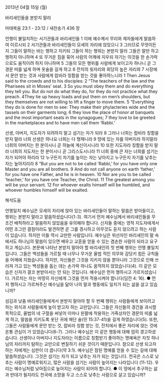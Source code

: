2013년 04월 15일 (월)

바리새인들을 본받지 말라



마태복음 23:1 - 23:12 / 새찬송가 436 장


언행이 불일치하는 서기관들과 바리새인들
1 이에 예수께서 무리와 제자들에게 말씀하여 이르시되 2 서기관들과 바리새인들이 모세의 자리에 앉았으니 3 그러므로 무엇이든지 그들이 말하는 바는 행하고 지키되 그들이 하는 행위는 본받지 말라 그들은 말만 하고 행하지 아니하며 4 또 무거운 짐을 묶어 사람의 어깨에 지우되 자기는 이것을 한 손가락으로도 움직이려 하지 아니하며 5 그들의 모든 행위를 사람에게 보이고자 하나니 곧 그 경문 띠를 넓게 하며 옷술을 길게 하고 6 잔치의 윗자리와 회당의 높은 자리와 7 시장에서 문안 받는 것과 사람에게 랍비라 칭함을 받는 것을 좋아하느니라
1 Then Jesus said to the crowds and to his disciples: 2 “The teachers of the law and the Pharisees sit in Moses’ seat. 3 So you must obey them and do everything they tell you. But do not do what they do, for they do not practice what they preach. 4They tie up heavy loads and put them on men’s shoulders, but they themselves are not willing to lift a finger to move them. 5 “Everything they do is done for men to see: They make their phylacteries wide and the tassels on their garments long; 6 they love the place of honor at banquets and the most important seats in the synagogues; 7 they love to be greeted in the marketplaces and to have men call them ‘Rabbi.’

선생, 아버지, 지도자가 되려하지 말고 섬기는 자가 되라
8 그러나 너희는 랍비라 칭함을 받지 말라 너희 선생은 하나요 너희는 다 형제니라 9 땅에 있는 자를 아버지라 하지말라 너희의 아버지는 한 분이시니 곧 하늘에 계신이시니라 10 또한 지도자라 칭함을 받지 말라 너희의 지도자는 한 분이시니 곧 그리스도시니라 11 너희 중에 큰 자는 너희를 섬기는 자가 되어야 하리라 12 누구든지 자기를 높이는 자는 낮아지고 누구든지 자기를 낮추는 자는 높아지리라
8 “But you are not to be called ‘Rabbi,’ for you have only one Master and you are all brothers. 9 And do not call anyone on earth ‘father,’ for you have one Father, and he is in heaven. 10 Nor are you to be called ‘teacher,’ for you have one Teacher, the Christ. 11 The greatest among you will be your servant. 12 For whoever exalts himself will be humbled, and whoever humbles himself will be exalted.

해석도움





언행일치
예수님은 모세의 자리에 앉아 있는 바리새인들이 말하는 말씀은 받아들이고, 행위는 본받지 말라고 말씀하셨습니다(1-3). 여기서 먼저 예수님께서 바리새인들을 무조건 배척하라고 말씀하지 않았음을 유의해야 합니다. 신자들 중에는 영적 지도자에게서 어떤 조그만 결점이라도 발견하면 곧 그를 경시하고 아무것도 듣지 않으려고 하는 사람이 있습니다. 하지만 이들 역시 교만한 사람입니다. 예수님은 위선자인 바리새인의 말 속에서도 하나님의 말씀이 있으면 배우고 교훈을 얻을 수 있는 겸손한 사람이 되라고 요구하고 계십니다. 본문에 나타난 본받지 말아야 할 바리새인의 첫 번째 행위는 언행 불일치입니다. 그들은 백성들을 가르칠 때 너무나 무거운 율법 적인 의무와 감당키 힘든 규칙들을 어깨에 지웠습니다. 하지만, 자신들은 그것을 지키지 않을 뿐아니라 그것으로 인해 쓰러져 가고 있는 백성들을 돕는 데는 손가락 하나도 꿈적하지 않았습니다(4). 이 같은 모습은 신자가 결코 본받아서는 안 되는 것입니다. 예수님은 먼저 행하시고 가르치셨습니다. 가르치는 자는 마땅히 자신에게 그것을 먼저 적용시켜야 합니다(딤전 4: 16).
● 먼저 행하시고 가르쳐주신 예수님을 닮아 나의 말과 행동에도 일치가 되는 삶을 살고 있습니까?

섬김과 낮춤
바리새인들에게서 본받지 말아야 할 두 번째 행위는 사람들에게 보이려고 하는 외식과 사람들에게 높이 받고자 하는 교만입니다. 그들은 자신들의 경건을 과시할 목적으로, 율법의 네 구절을 써넣어 이마나 왼팔에 착용하는 가죽상자인 경문의 띠를 넓게 하고, 말씀을 지키도록 옷단 귀에 매단 술(민 15:37-41)을 길게 하였습니다(5). 또한, 그들은 사람들에게 문안 받는 것, 랍비라 칭함 받는 것, 잔치에서 좋은 자리에 앉는 것에 온통 관심이 가 있었습니다(6-7). 그러나 예수님은 이 같은 행동에 대해 엄히 경고하셨습니다. 선생이나 아버지나 지도자라는 이름으로 칭함받기 좋아하는 명예욕은 자칫 하나님의 자리까지 탐하는 교만으로 변질하기 쉬운 것이기 때문입니다. 참으로 선생 되고자 하는 자에게는 심판이 더 큽니다(약 3:1). 예수님은 참된 명예를 얻을 수 있는 길에 대해 말씀하셨습니다. 그것은 섬기는 자가 되고 낮추는 자가 되는 것입니다. 천국은 스스로 낮추는 사람이 명예로워지고, 많은 사람을 섬기는 사람이 높아지는 나라입니다 (11-12). 우리는 예수님처럼 낮아짐으로 높아지는 사람이 되어야 합니다.
● 이 땅에서 추구하는 삶과 반대가 될지라도 천국에 소망을 두고 스스로 낮추는 사람으로 살고 있습니까?